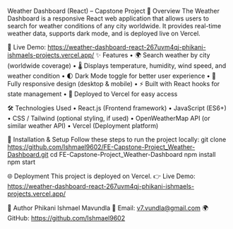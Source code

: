 Weather Dashboard (React) – Capstone Project
📌 Overview
The Weather Dashboard is a responsive React web application that allows users to search for weather conditions of any city worldwide. It provides real-time weather data, supports dark mode, and is deployed live on Vercel.

🔗 Live Demo: https://weather-dashboard-react-267uvm4qj-phikani-ishmaels-projects.vercel.app/
✨ Features
•	🌍 Search weather by city (worldwide coverage)
•	🌡️ Displays temperature, humidity, wind speed, and weather condition
•	🌓 Dark Mode toggle for better user experience
•	📱 Fully responsive design (desktop & mobile)
•	⚡ Built with React hooks for state management
•	🚀 Deployed to Vercel for easy access

🛠️ Technologies Used
•	React.js (Frontend framework)
•	JavaScript (ES6+)
•	CSS / Tailwind (optional styling, if used)
•	OpenWeatherMap API (or similar weather API)
•	Vercel (Deployment platform)

🚀 Installation & Setup
Follow these steps to run the project locally:
git clone https://github.com/Ishmael9602/FE-Capstone-Project_Weather-Dashboard.git
cd FE-Capstone-Project_Weather-Dashboard
npm install
npm start

🌐 Deployment
This project is deployed on Vercel.
👉 Live Demo: https://weather-dashboard-react-267uvm4qj-phikani-ishmaels-projects.vercel.app/


👤 Author
Phikani Ishmael Mavundla
📧 Email: v7.vundla@gmail.com
🌍 GitHub: https://github.com/Ishmael9602


